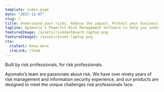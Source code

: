 ```yaml
---
template: index-page
date: "2017-11-07"
slug: /
title: Understand your risks. Reduce the impact. Protect your business
tagline: Apomatix’s Powerful Risk Management Software to help you understand, fix and manage all your organisation’s risks.
featuredImage: /assets/riskdashboard-laptop.png
featuredImage2: /assets/asset-laptop.png
cta:
  ctaText: Know more
  ctaLink: /team
---
```


Built by risk professionals, for risk professionals.

Apomatix’s team are passionate about risk. We have over ninety years of risk management and information security experience, and our products are designed to meet the unique challenges risk professionals face.
